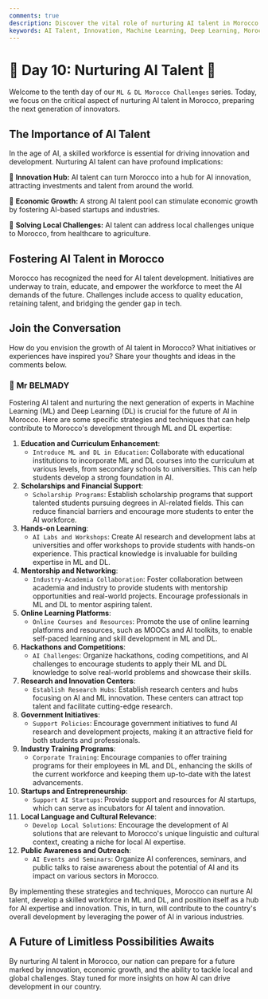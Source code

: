 ```yaml
---
comments: true
description: Discover the vital role of nurturing AI talent in Morocco to foster innovation and economic growth
keywords: AI Talent, Innovation, Machine Learning, Deep Learning, Morocco, Economic Growth, Education, Workforce Development, Scholarships, Industry Collaboration, Public Awareness
---
```


# **🧠 Day 10: Nurturing AI Talent 🧠**

Welcome to the tenth day of our ``ML & DL Morocco Challenges`` series. Today, we focus on the critical aspect of nurturing AI talent in Morocco, preparing the next generation of innovators.

## **The Importance of AI Talent**

In the age of AI, a skilled workforce is essential for driving innovation and development. Nurturing AI talent can have profound implications:

🔹 **Innovation Hub:** AI talent can turn Morocco into a hub for AI innovation, attracting investments and talent from around the world.

🔹 **Economic Growth:** A strong AI talent pool can stimulate economic growth by fostering AI-based startups and industries.

🔹 **Solving Local Challenges:** AI talent can address local challenges unique to Morocco, from healthcare to agriculture.

## **Fostering AI Talent in Morocco**

Morocco has recognized the need for AI talent development. Initiatives are underway to train, educate, and empower the workforce to meet the AI demands of the future. Challenges include access to quality education, retaining talent, and bridging the gender gap in tech.

<!-- 🚀 **[Explore How Morocco is Nurturing AI Talent for a Bright Future](https://thinkable-expert-c75.notion.site/Day-10-Nurturing-AI-Talent-9092c349ff33431d9d98fa880314d150?pvs=4)** 🚀 -->

## **Join the Conversation**

How do you envision the growth of AI talent in Morocco? What initiatives or experiences have inspired you? Share your thoughts and ideas in the comments below.

### 🧠 **Mr BELMADY**

Fostering AI talent and nurturing the next generation of experts in Machine Learning (ML) and Deep Learning (DL) is crucial for the future of AI in Morocco. Here are some specific strategies and techniques that can help contribute to Morocco's development through ML and DL expertise:

1. **Education and Curriculum Enhancement**:
    - ``Introduce ML and DL in Education``: Collaborate with educational institutions to incorporate ML and DL courses into the curriculum at various levels, from secondary schools to universities. This can help students develop a strong foundation in AI.
2. **Scholarships and Financial Support**:
    - ``Scholarship Programs``: Establish scholarship programs that support talented students pursuing degrees in AI-related fields. This can reduce financial barriers and encourage more students to enter the AI workforce.
3. **Hands-on Learning**:
    - ``AI Labs and Workshops``: Create AI research and development labs at universities and offer workshops to provide students with hands-on experience. This practical knowledge is invaluable for building expertise in ML and DL.
4. **Mentorship and Networking**:
    - ``Industry-Academia Collaboration``: Foster collaboration between academia and industry to provide students with mentorship opportunities and real-world projects. Encourage professionals in ML and DL to mentor aspiring talent.
5. **Online Learning Platforms**:
    - ``Online Courses and Resources``: Promote the use of online learning platforms and resources, such as MOOCs and AI toolkits, to enable self-paced learning and skill development in ML and DL.
6. **Hackathons and Competitions**:
    - ``AI Challenges``: Organize hackathons, coding competitions, and AI challenges to encourage students to apply their ML and DL knowledge to solve real-world problems and showcase their skills.
7. **Research and Innovation Centers**:
    - ``Establish Research Hubs``: Establish research centers and hubs focusing on AI and ML innovation. These centers can attract top talent and facilitate cutting-edge research.
8. **Government Initiatives**:
    - ``Support Policies``: Encourage government initiatives to fund AI research and development projects, making it an attractive field for both students and professionals.
9. **Industry Training Programs**:
    - ``Corporate Training``: Encourage companies to offer training programs for their employees in ML and DL, enhancing the skills of the current workforce and keeping them up-to-date with the latest advancements.
10. **Startups and Entrepreneurship**:
    - ``Support AI Startups``: Provide support and resources for AI startups, which can serve as incubators for AI talent and innovation.
11. **Local Language and Cultural Relevance**:
    - ``Develop Local Solutions``: Encourage the development of AI solutions that are relevant to Morocco's unique linguistic and cultural context, creating a niche for local AI expertise.
12. **Public Awareness and Outreach**:
    - ``AI Events and Seminars``: Organize AI conferences, seminars, and public talks to raise awareness about the potential of AI and its impact on various sectors in Morocco.

By implementing these strategies and techniques, Morocco can nurture AI talent, develop a skilled workforce in ML and DL, and position itself as a hub for AI expertise and innovation. This, in turn, will contribute to the country's overall development by leveraging the power of AI in various industries.

## **A Future of Limitless Possibilities Awaits**

By nurturing AI talent in Morocco, our nation can prepare for a future marked by innovation, economic growth, and the ability to tackle local and global challenges. Stay tuned for more insights on how AI can drive development in our country.